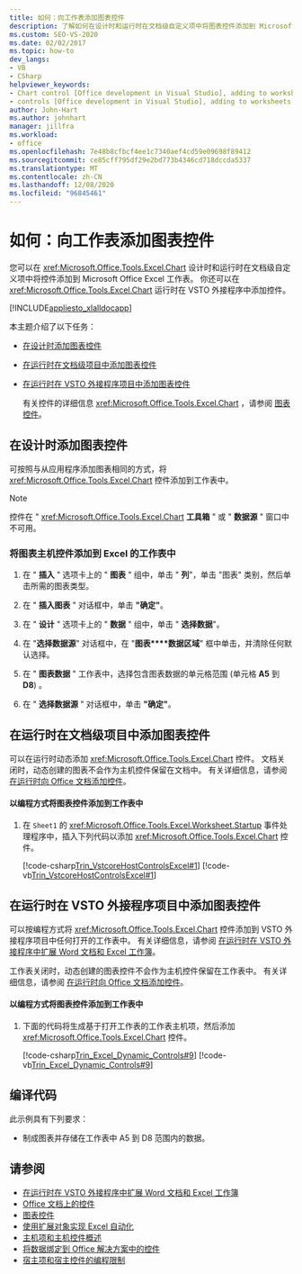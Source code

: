 ```yaml
---
title: 如何：向工作表添加图表控件
description: 了解如何在设计时和运行时在文档级自定义项中将图表控件添加到 Microsoft Office Excel 工作表。
ms.custom: SEO-VS-2020
ms.date: 02/02/2017
ms.topic: how-to
dev_langs:
- VB
- CSharp
helpviewer_keywords:
- Chart control [Office development in Visual Studio], adding to worksheets
- controls [Office development in Visual Studio], adding to worksheets
author: John-Hart
ms.author: johnhart
manager: jillfra
ms.workload:
- office
ms.openlocfilehash: 7e48b8cfbcf4ee1c7340aef4cd59e09698f89412
ms.sourcegitcommit: ce85cff795df29e2bd773b4346cd718dccda5337
ms.translationtype: MT
ms.contentlocale: zh-CN
ms.lasthandoff: 12/08/2020
ms.locfileid: "96845461"
---
```

# <a name="how-to-add-chart-controls-to-worksheets"></a>如何：向工作表添加图表控件
  您可以在 <xref:Microsoft.Office.Tools.Excel.Chart> 设计时和运行时在文档级自定义项中将控件添加到 Microsoft Office Excel 工作表。 你还可以在 <xref:Microsoft.Office.Tools.Excel.Chart> 运行时在 VSTO 外接程序中添加控件。

 [!INCLUDE[appliesto_xlalldocapp](../vsto/includes/appliesto-xlalldocapp-md.md)]

 本主题介绍了以下任务：

- [在设计时添加图表控件](#designtime)

- [在运行时在文档级项目中添加图表控件](#runtimedoclevel)

- [在运行时在 VSTO 外接程序项目中添加图表控件](#runtimeaddin)

  有关控件的详细信息 <xref:Microsoft.Office.Tools.Excel.Chart> ，请参阅 [图表控件](../vsto/chart-control.md)。

## <a name="add-chart-controls-at-design-time"></a><a name="designtime"></a> 在设计时添加图表控件
 可按照与从应用程序添加图表相同的方式，将 <xref:Microsoft.Office.Tools.Excel.Chart> 控件添加到工作表中。

> [!NOTE]
> 控件在 " <xref:Microsoft.Office.Tools.Excel.Chart> **工具箱** " 或 " **数据源** " 窗口中不可用。

### <a name="to-add-a-chart-host-control-to-a-worksheet-in-excel"></a>将图表主机控件添加到 Excel 的工作表中

1. 在 " **插入** " 选项卡上的 " **图表** " 组中，单击 " **列**"，单击 "图表" 类别，然后单击所需的图表类型。

2. 在 " **插入图表** " 对话框中，单击 **"确定"**。

3. 在 " **设计** " 选项卡上的 " **数据** " 组中，单击 " **选择数据**"。

4. 在 "**选择数据源**" 对话框中，在 "**图表****数据区域**" 框中单击，并清除任何默认选择。

5. 在 " **图表数据** " 工作表中，选择包含图表数据的单元格范围 (单元格 **A5** 到 **D8**) 。

6. 在 " **选择数据源** " 对话框中，单击 **"确定"**。

## <a name="add-chart-controls-at-run-time-in-a-document-level-project"></a><a name="runtimedoclevel"></a> 在运行时在文档级项目中添加图表控件
 可以在运行时动态添加 <xref:Microsoft.Office.Tools.Excel.Chart> 控件。 文档关闭时，动态创建的图表不会作为主机控件保留在文档中。 有关详细信息，请参阅 [在运行时向 Office 文档添加控件](../vsto/adding-controls-to-office-documents-at-run-time.md)。

#### <a name="to-add-a-chart-control-to-a-worksheet-programmatically"></a>以编程方式将图表控件添加到工作表中

1. 在 `Sheet1` 的 <xref:Microsoft.Office.Tools.Excel.Worksheet.Startup> 事件处理程序中，插入下列代码以添加 <xref:Microsoft.Office.Tools.Excel.Chart> 控件。

     [!code-csharp[Trin_VstcoreHostControlsExcel#1](../vsto/codesnippet/CSharp/Trin_VstcoreHostControlsExcelCS/Sheet1.cs#1)]
     [!code-vb[Trin_VstcoreHostControlsExcel#1](../vsto/codesnippet/VisualBasic/Trin_VstcoreHostControlsExcelVB/Sheet1.vb#1)]

## <a name="add-chart-controls-at-run-time-in-a-vsto-add-in-project"></a><a name="runtimeaddin"></a> 在运行时在 VSTO 外接程序项目中添加图表控件
 可以按编程方式将 <xref:Microsoft.Office.Tools.Excel.Chart> 控件添加到 VSTO 外接程序项目中任何打开的工作表中。 有关详细信息，请参阅 [在运行时在 VSTO 外接程序中扩展 Word 文档和 Excel 工作簿](../vsto/extending-word-documents-and-excel-workbooks-in-vsto-add-ins-at-run-time.md)。

 工作表关闭时，动态创建的图表控件不会作为主机控件保留在工作表中。 有关详细信息，请参阅 [在运行时向 Office 文档添加控件](../vsto/adding-controls-to-office-documents-at-run-time.md)。

#### <a name="to-add-a-chart-control-to-a-worksheet-programmatically"></a>以编程方式将图表控件添加到工作表中

1. 下面的代码将生成基于打开工作表的工作表主机项，然后添加 <xref:Microsoft.Office.Tools.Excel.Chart> 控件。

     [!code-csharp[Trin_Excel_Dynamic_Controls#9](../vsto/codesnippet/CSharp/Trin_Excel_Dynamic_Controls/ThisAddIn.cs#9)]
     [!code-vb[Trin_Excel_Dynamic_Controls#9](../vsto/codesnippet/VisualBasic/Trin_Excel_Dynamic_Controls/ThisAddIn.vb#9)]

## <a name="compile-the-code"></a>编译代码
 此示例具有下列要求：

- 制成图表并存储在工作表中 A5 到 D8 范围内的数据。

## <a name="see-also"></a>请参阅
- [在运行时在 VSTO 外接程序中扩展 Word 文档和 Excel 工作簿](../vsto/extending-word-documents-and-excel-workbooks-in-vsto-add-ins-at-run-time.md)
- [Office 文档上的控件](../vsto/controls-on-office-documents.md)
- [图表控件](../vsto/chart-control.md)
- [使用扩展对象实现 Excel 自动化](../vsto/automating-excel-by-using-extended-objects.md)
- [主机项和主机控件概述](../vsto/host-items-and-host-controls-overview.md)
- [将数据绑定到 Office 解决方案中的控件](../vsto/binding-data-to-controls-in-office-solutions.md)
- [宿主项和宿主控件的编程限制](../vsto/programmatic-limitations-of-host-items-and-host-controls.md)
